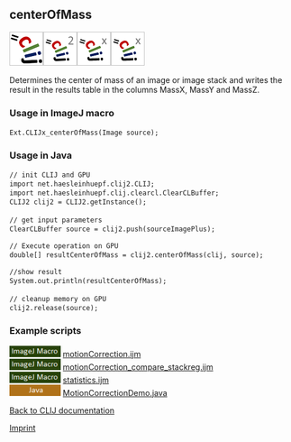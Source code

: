 ## centerOfMass
![Image](images/mini_clij1_logo.png)![Image](images/mini_clij2_logo.png)![Image](images/mini_clijx_logo.png)![Image](images/mini_clijx_logo.png)

Determines the center of mass of an image or image stack and writes the result in the results table
in the columns MassX, MassY and MassZ.

### Usage in ImageJ macro
```
Ext.CLIJx_centerOfMass(Image source);
```


### Usage in Java
```
// init CLIJ and GPU
import net.haesleinhuepf.clij2.CLIJ;
import net.haesleinhuepf.clij.clearcl.ClearCLBuffer;
CLIJ2 clij2 = CLIJ2.getInstance();

// get input parameters
ClearCLBuffer source = clij2.push(sourceImagePlus);
```

```
// Execute operation on GPU
double[] resultCenterOfMass = clij2.centerOfMass(clij, source);
```

```
//show result
System.out.println(resultCenterOfMass);

// cleanup memory on GPU
clij2.release(source);
```




### Example scripts
<a href="https://github.com/clij/clij-advanced-filters/blob/master/src/main/macro/"><img src="images/language_macro.png" height="20"/></a> [motionCorrection.ijm](https://github.com/clij/clij-advanced-filters/blob/master/src/main/macro/motionCorrection.ijm)  
<a href="https://github.com/clij/clij-advanced-filters/blob/master/src/main/macro/"><img src="images/language_macro.png" height="20"/></a> [motionCorrection_compare_stackreg.ijm](https://github.com/clij/clij-advanced-filters/blob/master/src/main/macro/motionCorrection_compare_stackreg.ijm)  
<a href="https://github.com/clij/clij-advanced-filters/blob/master/src/main/macro/"><img src="images/language_macro.png" height="20"/></a> [statistics.ijm](https://github.com/clij/clij-advanced-filters/blob/master/src/main/macro/statistics.ijm)  
<a href="https://github.com/clij/clij-docs/blob/master/src/main/java/net/haesleinhuepf/clij/examples/"><img src="images/language_java.png" height="20"/></a> [MotionCorrectionDemo.java](https://github.com/clij/clij-docs/blob/master/src/main/java/net/haesleinhuepf/clij/examples/MotionCorrectionDemo.java)  


[Back to CLIJ documentation](https://clij.github.io/)

[Imprint](https://clij.github.io/imprint)
